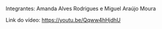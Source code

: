 Integrantes: Amanda Alves Rodrigues e Miguel Araújo Moura

Link do vídeo: 
https://youtu.be/Qqww4hHjdhU
